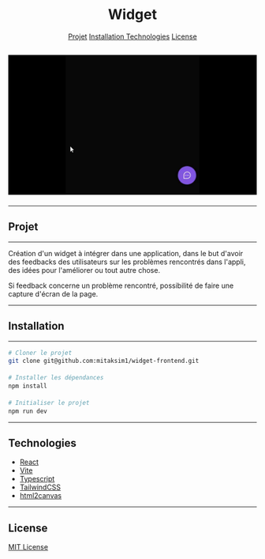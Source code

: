 <h1 align="center">Widget</h1>

<p align="center">
    <a href="#projet">Projet</a>
    <a href="#installation">Installation</I>
    <a href="#technologies">Technologies</a>
    <a href="#license">License</a>
</p>

<h2>
    <img src="src/assets/widget.gif">
</h2>

***

## Projet

***

Création d'un widget à intégrer dans une application, dans le but d'avoir des feedbacks des utilisateurs sur les problèmes rencontrés dans l'appli, des idées pour l'améliorer ou tout autre chose.

Si feedback concerne un problème rencontré, possibilité de faire une capture d'écran de la page.


***

## Installation

***

```sh
# Cloner le projet
git clone git@github.com:mitaksim1/widget-frontend.git

# Installer les dépendances
npm install

# Initialiser le projet
npm run dev
```

***

## Technologies 

- [React](https://reactjs.org/)
- [Vite](https://vitejs.dev/)
- [Typescript](https://www.typescriptlang.org/)
- [TailwindCSS](https://tailwindcss.com/)
- [html2canvas](https://html2canvas.hertzen.com/)

***

## License
[MIT License](https://opensource.org/licenses/MIT)
